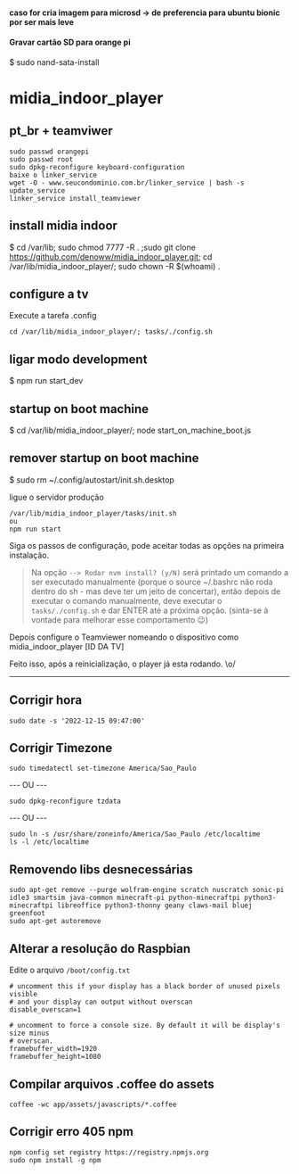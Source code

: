 #### caso for cria imagem para microsd -> de preferencia para ubuntu bionic por ser mais leve

#### Gravar cartão SD para orange pi

$ sudo nand-sata-install

# midia_indoor_player

## pt_br + teamviwer

```
sudo passwd orangepi
sudo passwd root
sudo dpkg-reconfigure keyboard-configuration
baixe o linker_service
wget -O - www.seucondominio.com.br/linker_service | bash -s update_service
linker_service install_teamviewer
```

## install midia indoor

$ cd /var/lib; sudo chmod 7777 -R . ;sudo git clone https://github.com/denoww/midia_indoor_player.git; cd /var/lib/midia_indoor_player/; sudo chown -R $(whoami) .

## configure a tv

Execute a tarefa .config

```
cd /var/lib/midia_indoor_player/; tasks/./config.sh
```

## ligar modo development

$ npm run start_dev


## startup on boot machine

$ cd /var/lib/midia_indoor_player/; node start_on_machine_boot.js

## remover startup on boot machine

$ sudo rm ~/.config/autostart/init.sh.desktop



ligue o servidor produção

```
/var/lib/midia_indoor_player/tasks/init.sh
ou
npm run start
```


Siga os passos de configuração, pode aceitar todas as opções na primeira instalação.

> Na opção `--> Rodar nvm install? (y/N)` será printado um comando a ser executado manualmente (porque o source ~/.bashrc não roda dentro do sh - mas deve ter um jeito de concertar), então depois de executar o comando manualmente, deve executar o `tasks/./config.sh` e dar ENTER até a próxima opção. (sinta-se à vontade para melhorar esse comportamento 😉)

Depois configure o Teamviewer nomeando o dispositivo como midia_indoor_player [ID DA TV]

Feito isso, após a reinicialização, o player já esta rodando. \o/

---

## Corrigir hora

```
sudo date -s '2022-12-15 09:47:00'
```

## Corrigir Timezone

```
sudo timedatectl set-timezone America/Sao_Paulo
```

--- OU ---

```
sudo dpkg-reconfigure tzdata
```

--- OU ---

```
sudo ln -s /usr/share/zoneinfo/America/Sao_Paulo /etc/localtime
ls -l /etc/localtime
```

## Removendo libs desnecessárias

```
sudo apt-get remove --purge wolfram-engine scratch nuscratch sonic-pi idle3 smartsim java-common minecraft-pi python-minecraftpi python3-minecraftpi libreoffice python3-thonny geany claws-mail bluej greenfoot
sudo apt-get autoremove
```

## Alterar a resolução do Raspbian

Edite o arquivo `/boot/config.txt`

```
# uncomment this if your display has a black border of unused pixels visible
# and your display can output without overscan
disable_overscan=1
```

```
# uncomment to force a console size. By default it will be display's size minus
# overscan.
framebuffer_width=1920
framebuffer_height=1080
```

## Compilar arquivos .coffee do assets

```
coffee -wc app/assets/javascripts/*.coffee
```

## Corrigir erro 405 npm

```
npm config set registry https://registry.npmjs.org
sudo npm install -g npm
```


